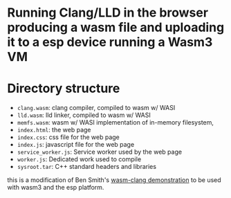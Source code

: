 # Running Clang/LLD in the browser producing a wasm file and uploading it to a esp device running a Wasm3 VM

# Directory structure

- `clang.wasm`: clang compiler, compiled to wasm w/ WASI
- `lld.wasm`: lld linker, compiled to wasm w/ WASI
- `memfs.wasm`: wasm w/ WASI implementation of in-memory filesystem,
- `index.html`: the web page
- `index.css`: css file for the web page
- `index.js`: javascript file for the web page
- `service_worker.js`: Service worker used by the web page
- `worker.js`: Dedicated work used to compile
- `sysroot.tar`: C++ standard headers and libraries

this is a modification of Ben Smith's [wasm-clang demonstration](https://github.com/binji/wasm-clang) to be used with wasm3 and the esp platform.
